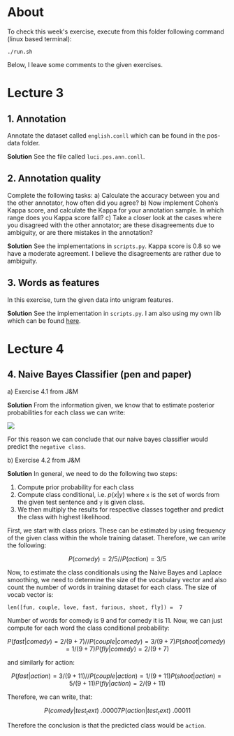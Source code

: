 # About
To check this week's exercise, execute from this folder following command (linux based terminal):

```
./run.sh
```

Below, I leave some comments to the given exercises.

# Lecture 3
## 1. Annotation 
Annotate the dataset called `english.conll` which can be found in the pos-data
folder.

**Solution**
See the file called `luci.pos.ann.conll`.

## 2. Annotation quality

Complete the following tasks:
a) Calculate the accuracy between you and the other annotator, how often did you agree?
b) Now implement Cohen’s Kappa score, and calculate the Kappa for your annotation sample. In which range does you Kappa score fall?
c) Take a closer look at the cases where you disagreed with the other annotator; are these disagreements due to ambiguity, or are there mistakes in the annotation?

**Solution**
See the implementations in `scripts.py`. Kappa score is 0.8 so we have a moderate
agreement. I believe the disagreements are rather due to ambiguity. 

## 3. Words as features
In this exercise, turn the given data into unigram features.

**Solution**
See the implementation in `scripts.py`. I am also using my own lib which can be
found [here](https://github.com/LudekCizinsky/nano-learn).

# Lecture 4
## 4. Naive Bayes Classifier (pen and paper)
a) Exercise 4.1 from J&M

**Solution**
From the information given, we know that to estimate posterior probabilities for
each class we can write:

<img src="https://render.githubusercontent.com/render/math?math={\color{white}P(y = pos | x) ~ 0.09*0.07*0.29*0.04*0.08 = .0000058 // P(y = neg | x) ~ 0.16*0.06*0.06*0.15*0.11 = .000009
}">

For this reason we can conclude that our naive bayes classifier would predict
the `negative class`.

b) Exercise 4.2 from J&M

**Solution**
In general, we need to do the following two steps:
1. Compute prior probability for each class
2. Compute class conditional, i.e. $p(x|y)$ where `x` is the set of words from
   the given test sentence and `y` is given class.
3. We then multiply the results for respective classes together and predict the
   class with highest likelihood.

First, we start with class priors. These can be estimated by using frequency of the given class within the whole training dataset. Therefore, we can write the following:

$$
P(comedy) = 2/5 //
P(action) = 3/5
$$

Now, to estimate the class conditionals using the Naive Bayes and Laplace
smoothing, we need to determine the size of the vocabulary vector and also count
the number of words in training dataset for each class. The size of vocab vector
is:

```
len([fun, couple, love, fast, furious, shoot, fly]) =  7
```

Number of words for comedy is 9 and for comedy it is 11. Now, we can just
compute for each word the class conditional probability:

$$
P(fast | comedy) = 2/(9 + 7) //
P(couple | comedy) = 3/(9 + 7)
P(shoot | comedy) = 1/(9 + 7)
P(fly | comedy) = 2/(9 + 7)
$$

and similarly for action:

$$
P(fast | action) = 3/(9 + 11) //
P(couple | action) = 1/(9 + 11)
P(shoot | action) = 5/(9 + 11)
P(fly | action) = 2/(9 + 11)
$$ 

Therefore, we can write, that:

$$
P(comedy | test_text) ~ .00007 
P(action | test_text) ~ .00011
$$

Therefore the conclusion is that the predicted class would be `action`.

